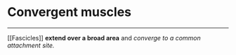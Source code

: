 # Convergent muscles
___
[[Fascicles]] **extend over a broad area** and *converge to a common attachment site.*